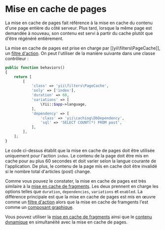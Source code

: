 Mise en cache de pages
======================

La mise en cache de pages fait référence à la mise en cache du contenu d'une page entière du côté serveur. Plus tard, lorsque la même page est demandée à nouveau, son contenu est servi à partir du cache plutôt que d'être régénéré entièrement.

La mise en cache de pages est prise en charge par [[yii\filters\PageCache]], un [filtre d'action](structure-filters.md). On peut l'utiliser de la manière suivante dans une classe contrôleur :

```php
public function behaviors()
{
    return [
        [
            'class' => 'yii\filters\PageCache',
            'only' => ['index'],
            'duration' => 60,
            'variations' => [
                \Yii::$app->language,
            ],
            'dependency' => [
                'class' => 'yii\caching\DbDependency',
                'sql' => 'SELECT COUNT(*) FROM post',
            ],
        ],
    ];
}
```

Le code ci-dessus établit que la mise en cache de pages doit être utilisée uniquement pour l'action `index`. Le contenu de la page doit être mis en cache pour au plus 60 secondes et doit varier selon la langue courante de l'application. De plus, le contenu de la page mis en cache doit être invalidé si le nombre total d'articles (post) change. 

Comme vous pouvez le constater, la mise en cache de pages est très similaire à la [mise en cache de fragments](caching-fragment.md). Les deux prennent en charge les options telles que `duration`, `dependencies`, `variations` et `enabled`. La différence principale est que la mise en cache de pages est mis en œuvre comme un [filtre d'action](structure-filters.md) alors que la mise en cache de framgents l'est comme un [composant graphique](structure-widgets.md).

Vous pouvez utiliser la [mise en cache de fragments](caching-fragment.md) ainsi que le [contenu dynamique](caching-fragment.md#dynamic-content) en simultanéité avec la mise en cache de pages.

